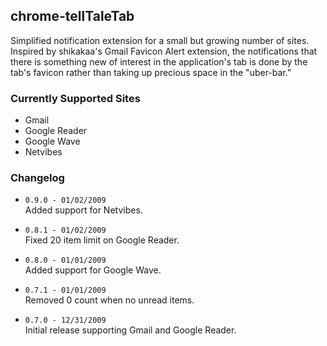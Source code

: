 ## chrome-tellTaleTab
Simplified notification extension for a small but growing number of sites. Inspired by shikakaa's Gmail Favicon Alert extension, the notifications that there is something new of interest in the application's tab is done by the tab's favicon rather than taking up precious space in the "uber-bar."

### Currently Supported Sites
* Gmail
* Google Reader
* Google Wave
* Netvibes

### Changelog
* `0.9.0 - 01/02/2009`  
    Added support for Netvibes.

* `0.8.1 - 01/02/2009`  
    Fixed 20 item limit on Google Reader.

* `0.8.0 - 01/01/2009`  
    Added support for Google Wave.

* `0.7.1 - 01/01/2009`  
    Removed 0 count when no unread items.

* `0.7.0 - 12/31/2009`  
    Initial release supporting Gmail and Google Reader.
